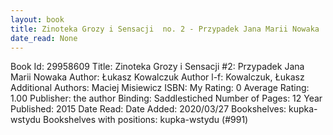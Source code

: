 ```yaml
---
layout: book
title: Zinoteka Grozy i Sensacji  no. 2 - Przypadek Jana Marii Nowaka
date_read: None
---
```


Book Id: 29958609
Title: Zinoteka Grozy i Sensacji #2: Przypadek Jana Marii Nowaka
Author: Łukasz Kowalczuk
Author l-f: Kowalczuk, Łukasz
Additional Authors: Maciej Misiewicz
ISBN: 
My Rating: 0
Average Rating: 1.00
Publisher: the author
Binding: Saddlestiched
Number of Pages: 12
Year Published: 2015
Date Read: 
Date Added: 2020/03/27
Bookshelves: kupka-wstydu
Bookshelves with positions: kupka-wstydu (#991)

